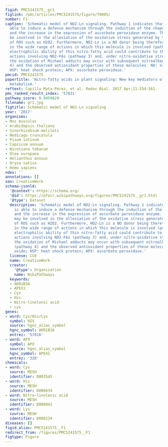 ```yaml
---
figid: PMC5241575__gr1
figlink: /pmc/articles/PMC5241575/figure/f0005/
number: F1
caption: 'Schematic model of NO2-Ln signaling. Pathway 1 indicates that NO2-Ln is
  able to induce a defense mechanism through the induction of the chaperone network
  and the increase in the expression of ascorbate peroxidase enzyme. This latter may
  be involved in the alleviation of the oxidative stress generated by the overproduction
  of ROS such as H2O2. Furthermore, NO2-Ln is a NO donor being therefore implicated
  in the wide range of actions in which this molecule is involved (pathway 2). The
  electrophilic ability of this nitro-fatty acid could contribute to the signaling
  actions involving NO2-FAs (pathway 3) and, under nitro-oxidative stress conditions,
  the oxidation of Michael adducts may occur with subsequent nitroalkene release (pathway
  4) and the observed antioxidant properties of these molecules. NO: nitric oxide;
  HSP: heat shock protein; APX: ascorbate peroxidase.'
pmcid: PMC5241575
papertitle: 'Nitro-fatty acids in plant signaling: New key mediators of nitric oxide
  metabolism.'
reftext: Capilla Mata-Pérez, et al. Redox Biol. 2017 Apr;11:554-561.
pmc_ranked_result_index: '57831'
pathway_score: 0.9459829
filename: gr1.jpg
figtitle: Schematic model of NO2-Ln signaling
year: '2017'
organisms:
- Mus musculus
- Arabidopsis thaliana
- Sinorhizobium meliloti
- Medicago truncatula
- Pisum sativum
- Capsicum annuum
- Nicotiana tabacum
- Olea europaea
- Helianthus annuus
- Oryza sativa
- Homo sapiens
ndex: ''
annotations: []
seo: CreativeWork
schema-jsonld:
  '@context': https://schema.org/
  '@id': https://pfocr.wikipathways.org/figures/PMC5241575__gr1.html
  '@type': Dataset
  description: 'Schematic model of NO2-Ln signaling. Pathway 1 indicates that NO2-Ln
    is able to induce a defense mechanism through the induction of the chaperone network
    and the increase in the expression of ascorbate peroxidase enzyme. This latter
    may be involved in the alleviation of the oxidative stress generated by the overproduction
    of ROS such as H2O2. Furthermore, NO2-Ln is a NO donor being therefore implicated
    in the wide range of actions in which this molecule is involved (pathway 2). The
    electrophilic ability of this nitro-fatty acid could contribute to the signaling
    actions involving NO2-FAs (pathway 3) and, under nitro-oxidative stress conditions,
    the oxidation of Michael adducts may occur with subsequent nitroalkene release
    (pathway 4) and the observed antioxidant properties of these molecules. NO: nitric
    oxide; HSP: heat shock protein; APX: ascorbate peroxidase.'
  license: CC0
  name: CreativeWork
  creator:
    '@type': Organization
    name: WikiPathways
  keywords:
  - AKR1B10
  - APEX1
  - Cys
  - His
  - Nitro-linolenic acid
  - Lys
genes:
- word: Cys/His/Lys
  symbol: HIS
  source: hgnc_alias_symbol
  hgnc_symbol: AKR1B10
  entrez: '57016'
- word: APX
  symbol: APX
  source: hgnc_alias_symbol
  hgnc_symbol: APEX1
  entrez: '328'
chemicals:
- word: Cys
  source: MESH
  identifier: D003545
- word: His
  source: MESH
  identifier: D006639
- word: Nitro-linolenic acid
  source: MESH
  identifier: D008042
- word: Lys
  source: MESH
  identifier: D008239
diseases: []
figid_alias: PMC5241575__F1
redirect_from: /figures/PMC5241575__F1
figtype: Figure
---
```


